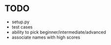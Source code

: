 # TODO
- setup.py
- test cases
- ability to pick beginner/intermediate/advanced
- associate names with high scores
